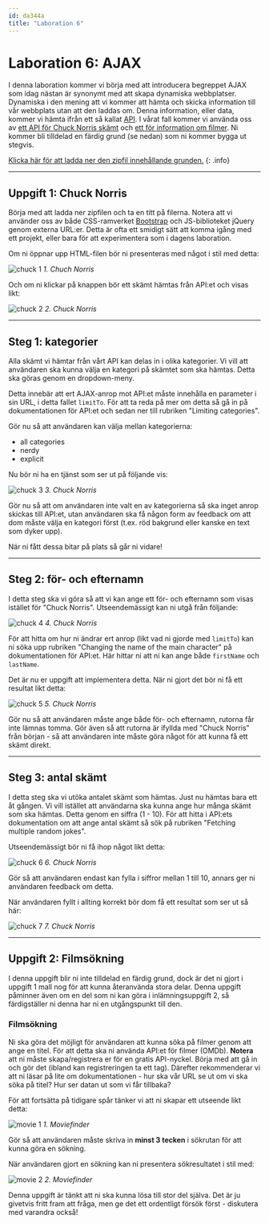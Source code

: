 ```yaml
---
id: da344a
title: "Laboration 6"
---
```


# Laboration 6: AJAX

I denna laboration kommer vi börja med att introducera begreppet AJAX som idag nästan är synonymt med att skapa dynamiska webbplatser. Dynamiska i den mening att vi kommer att hämta och skicka information till vår webbplats utan att den laddas om. Denna information, eller data, kommer vi hämta ifrån ett så kallat [API](https://en.wikipedia.org/wiki/Web_API). I vårat fall kommer vi använda oss av [ett API för Chuck Norris skämt](http://www.icndb.com/api/) och [ett för information om filmer](https://www.omdbapi.com/). Ni kommer bli tilldelad en färdig grund (se nedan) som ni kommer bygga ut stegvis.

[Klicka här för att ladda ner den zipfil innehållande grunden.](../assets/chuck_norris.zip)
{: .info}

---

## Uppgift 1: Chuck Norris

Börja med att ladda ner zipfilen och ta en titt på filerna. Notera att vi använder oss av både CSS-ramverket [Bootstrap](https://getbootstrap.com/) och JS-biblioteket jQuery genom externa URL:er. Detta är ofta ett smidigt sätt att komma igång med ett projekt, eller bara för att experimentera som i dagens laboration.

Om ni öppnar upp HTML-filen bör ni presenteras med något i stil med detta:

![chuck 1](../images/cn1.jpg) _1. Chuch Norris_

Och om ni klickar på knappen bör ett skämt hämtas från API:et och visas likt:

![chuck 2](../images/cn2.jpg) _2. Chuck Norris_

---

## Steg 1: kategorier

Alla skämt vi hämtar från vårt API kan delas in i olika kategorier. Vi vill att användaren ska kunna välja en kategori på skämtet som ska hämtas. Detta ska göras genom en dropdown-meny.

Detta innebär att ert AJAX-anrop mot API:et måste innehålla en parameter i sin URL, i detta fallet `limitTo`. För att ta reda på mer om detta så gå in på dokumentationen för API:et och sedan ner till rubriken "Limiting categories".

Gör nu så att användaren kan välja mellan kategorierna:

* all categories
* nerdy
* explicit

Nu bör ni ha en tjänst som ser ut på följande vis:

![chuck 3](../images/cn3.jpg) _3. Chuck Norris_

Gör nu så att om användaren inte valt en av kategorierna så ska inget anrop skickas till API:et, utan användaren ska få någon form av feedback om att dom måste välja en kategori först (t.ex. röd bakgrund eller kanske en text som dyker upp).

När ni fått dessa bitar på plats så går ni vidare!

---

## Steg 2: för- och efternamn

I detta steg ska vi göra så att vi kan ange ett för- och efternamn som visas istället för "Chuck Norris". Utseendemässigt kan ni utgå från följande:

![chuck 4](../images/cn4.jpg) _4. Chuck Norris_

För att hitta om hur ni ändrar ert anrop (likt vad ni gjorde med `limitTo`) kan ni söka upp rubriken "Changing the name of the main character" på dokumentationen för API:et. Här hittar ni att ni kan ange både `firstName` och `lastName`.

Det är nu er uppgift att implementera detta. När ni gjort det bör ni få ett resultat likt detta:

![chuck 5](../images/cn5.jpg) _5. Chuck Norris_

Gör nu så att användaren måste ange både för- och efternamn, rutorna får inte lämnas tomma. Gör även så att rutorna är ifyllda med "Chuck Norris" från början - så att användaren inte måste göra något för att kunna få ett skämt direkt.

---

## Steg 3: antal skämt

I detta steg ska vi utöka antalet skämt som hämtas. Just nu hämtas bara ett åt gången. Vi vill istället att användarna ska kunna ange hur många skämt som ska hämtas. Detta genom en siffra (1 - 10). För att hitta i API:ets dokumentation om att ange antal skämt så sök på rubriken "Fetching multiple random jokes".

Utseendemässigt bör ni få ihop något likt detta:

![chuck 6](../images/cn6.jpg) _6. Chuck Norris_

Gör så att användaren endast kan fylla i siffror mellan 1 till 10, annars ger ni användaren feedback om detta.

När användaren fyllt i allting korrekt bör dom få ett resultat som ser ut så här:

![chuck 7](../images/cn7.jpg) _7. Chuck Norris_

---

## Uppgift 2: Filmsökning

I denna uppgift blir ni inte tilldelad en färdig grund, dock är det ni gjort i uppgift 1 mall nog för att kunna återanvända stora delar. Denna uppgift påminner även om en del som ni kan göra i inlämningsuppgift 2, så färdigställer ni denna har ni en utgångspunkt till den.

### Filmsökning

Ni ska göra det möjligt för användaren att kunna söka på filmer genom att ange en titel. För att detta ska ni använda API:et för filmer (OMDb). **Notera** att ni måste skapa/registrera er för en gratis API-nyckel. Börja med att gå in och gör det (ibland kan registreringen ta ett tag). Därefter rekommenderar vi att ni läsar på lite om dokumentationen - hur ska vår URL se ut om vi ska söka på titel? Hur ser datan ut som vi får tillbaka?

För att fortsätta på tidigare spår tänker vi att ni skapar ett utseende likt detta:

![movie 1](../images/mf1.jpg) _1. Moviefinder_

Gör så att användaren måste skriva in **minst 3 tecken** i sökrutan för att kunna göra en sökning.

När användaren gjort en sökning kan ni presentera sökresultatet i stil med:

![movie 2](../images/mf2.jpg) _2. Moviefinder_

Denna uppgift är tänkt att ni ska kunna lösa till stor del själva. Det är ju givetvis fritt fram att fråga, men ge det ett ordentligt försök först - diskutera med varandra också!
